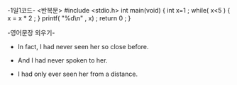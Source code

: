    -1일1코드-
    <반복문>
#include <stdio.h>
int main(void)
 {
    int x=1 ;
    while( x<5 )
    {
      x = x * 2 ;
    }
    printf( "%d\n" , x) ;
    return 0 ;
 }



   -영어문장 외우기- <The Stars>

* In fact, I had never seen her so close before.

* And I had never spoken to her.

* I had only ever seen her from a distance.